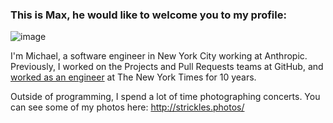 ### This is Max, he would like to welcome you to my profile:

![image](https://user-images.githubusercontent.com/677570/193612725-420572bd-2984-4de1-88f5-f621b866a855.png)

I'm Michael, a software engineer in New York City working at Anthropic. Previously, I worked on the Projects and Pull Requests teams at GitHub, and [worked as an engineer](https://www.nytimes.com/by/michael-strickland) at The New York Times for 10 years.

Outside of programming, I spend a lot of time photographing concerts. You can see some of my photos here: http://strickles.photos/
